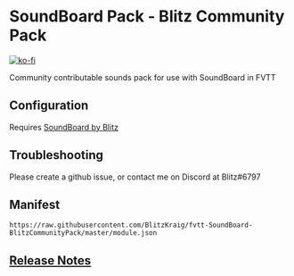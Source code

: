 # SoundBoard Pack - Blitz Community Pack

[![ko-fi](https://www.ko-fi.com/img/githubbutton_sm.svg)](https://ko-fi.com/Q5Q01YIEJ)

Community contributable sounds pack for use with SoundBoard in FVTT

## Configuration

Requires [SoundBoard by Blitz](https://github.com/BlitzKraig/fvtt-SoundBoard)

## Troubleshooting

Please create a github issue, or contact me on Discord at Blitz#6797

## Manifest

`https://raw.githubusercontent.com/BlitzKraig/fvtt-SoundBoard-BlitzCommunityPack/master/module.json`


## [Release Notes](./CHANGELOG.md)
